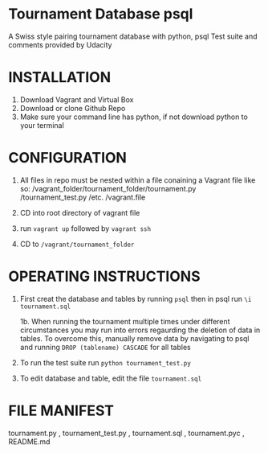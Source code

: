 # Tournament Database psql

  A Swiss style pairing tournament database with python, psql
  Test suite and comments provided by Udacity
  
  
# INSTALLATION 
  
  1. Download Vagrant and Virtual Box
  2. Download or clone Github Repo
  3. Make sure your command line has python, if not download python to your terminal
  
# CONFIGURATION
  1. All files in repo must be nested within a file conaining a Vagrant file like so:
      /vagrant_folder/tournament_folder/tournament.py
                                       /tournament_test.py
                                       /etc.
                     /vagrant.file
                     
  2. CD into root directory of vagrant file
  3. run ```vagrant up``` followed by ```vagrant ssh```
  4. CD to ```/vagrant/tournament_folder```

# OPERATING INSTRUCTIONS
  
  1. First creat the database and tables by running ```psql```
      then in psql run ```\i tournament.sql```
      
      1b. When running the tournament multiple times under different circumstances
          you may run into errors regaurding the deletion of data in tables. To overcome
          this, manually remove data by navigating to psql and running ```DROP
          (tablename) CASCADE``` for all tables
          
  2. To run the test suite run ```python tournament_test.py```
  3. To edit database and table, edit the file ```tournament.sql```
  
# FILE MANIFEST

  tournament.py , tournament_test.py , tournament.sql , tournament.pyc , README.md
